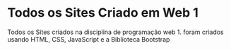 <h1>Todos os Sites Criado em Web 1</h1>
Todos os Sites criados na disciplina de programação web 1.
foram criados usando HTML, CSS, JavaScript e a Biblioteca Bootstrap
